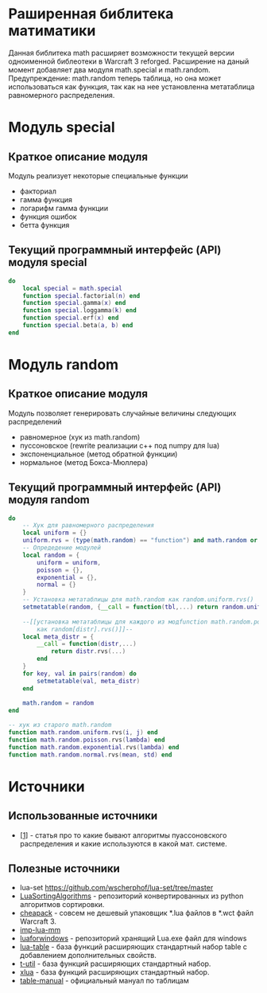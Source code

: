 # Раширенная библитека матиматики

Данная библитека math расширяет возможности текущей версии одноименной библеотеки в Warcraft 3 reforged.
Расширение на даный момент добавляет два модуля
math.special и math.random. Предупреждение: math.random теперь таблица, но она может использоваться как функция,
так как на нее установленна метатаблица равномерного распределения.

# Модуль special
## Краткое описание модуля
Модуль реализует некоторые специальные функции 
- факториал
- гамма функция
- логарифм гамма функции
- функция ошибок
- бетта функция

## Текущий программный интерфейс (API) модуля special
```lua
do
    local special = math.special
    function special.factorial(n) end
    function special.gamma(x) end
    function special.loggamma(k) end
    function special.erf(x) end
    function special.beta(a, b) end
end 
```

# Модуль random
## Краткое описание модуля

Модуль позволяет генерировать случайные величины следующих распределений
- равномерное (хук из math.random)
- пуссоновское (rewrite реализации c++ под numpy для lua)
- экспоненциальное (метод обратной функции)
- нормальное (метод Бокса-Мюллера)

## Текущий программный интерфейс (API) модуля random

```lua
do
    -- Хук для равномерного распределения
    local uniform = {}
    uniform.rvs = (type(math.random) == "function") and math.random or math.uniform.rvs
    -- Опредедение модулей
    local random = {
        uniform = uniform,
        poisson = {},
        exponential = {},
        normal = {}
    }
    -- Установка метатаблицы для math.random как random.uniform.rvs()
    setmetatable(random, {__call = function(tbl,...) return random.uniform.rvs(...) end})
    
    --[[установка метатаблицы для каждого из модfunction math.random.poisson.rvs(lambda) endулей
        как random[distr].rvs()]]--
    local meta_distr = {
        __call = function(distr,...)
            return distr.rvs(...)
        end
    }
    for key, val in pairs(random) do
        setmetatable(val, meta_distr)
    end
    
    math.random = random
end 

-- хук из старого math.random
function math.random.uniform.rvs(i, j) end
function math.random.poisson.rvs(lambda) end
function math.random.exponential.rvs(lambda) end
function math.random.normal.rvs(mean, std) end
```
# Источники
## Использованные источники
- [[1]](https://hpaulkeeler.com/simulating-poisson-random-variables-survey-methods/) - статья
  про то какие бывают алгоритмы пуассоновского распределения и какие используются в какой мат. системе.

## Полезные источники
- lua-set https://github.com/wscherphof/lua-set/tree/master
- [LuaSortingAlgorithms](https://github.com/DervexDev/LuaSortingAlgorithms) -
  репозиторий конвертированных из python алгоритмов сортировки.
- [cheapack](https://github.com/nazarpunk/cheapack) -
  совсем не дешевый упаковщик *.lua файлов в *.wct файл Warcraft 3.
- [imp-lua-mm](https://github.com/Indaxia/imp-lua-mm)
- [luaforwindows](https://github.com/rjpcomputing/luaforwindows) -
  репозиторий хранящий Lua.exe файл для windows
- [lua-table](https://github.com/Luca96/lua-table/tree/master) - база функций расширяющих стандартный набор
    table c добавлением дополнительных свойств.
- [t-util](https://github.com/loominatrx/t-util/tree/main) - база функций расширяющих стандартный набор.
- [xlua](https://github.com/torch/xlua/tree/master) - база функций расширяющих стандартный набор.
- [table-manual](https://www.lua.org/manual/5.4/manual.html#6.6) - официальный мануал по таблицам

